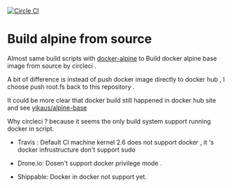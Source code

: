 [![Circle CI](https://circleci.com/gh/yikaus/docker-alpine-base.svg?style=svg)](https://circleci.com/gh/yikaus/docker-alpine-base)

# Build alpine from source 

Almost same build scripts with [docker-alpine] to  Build docker alpine base image from source by circleci . 

A bit of difference is instead of push docker image directly to docker hub , I choose push root.fs back to this repository .

It could be more clear that docker build still happened in docker hub site and see [yikaus/alpine-base]

Why circleci ? because it seems the only build system support running docker in script.

- Travis :    Default CI machine kernel 2.6 does not support docker , it 's docker infrustructure don't support sudo

- Drone.io:   Dosen't support docker privilege  mode .

- Shippable:  Docker in docker not support yet.


[docker-alpine]: https://github.com/gliderlabs/docker-alpine 
[yikaus/alpine-base]: https://registry.hub.docker.com/u/yikaus/alpine-base/
 
